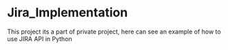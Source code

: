 # Jira_Implementation
This project its a part of private project, here can see an example of how to use JIRA API in Python
